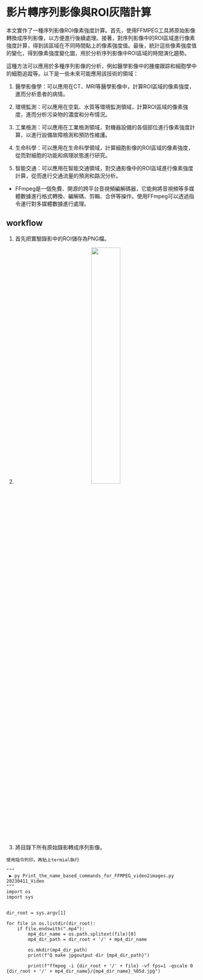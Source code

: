 # 影片轉序列影像與ROI灰階計算
本文實作了一種序列影像ROI像素強度計算。首先，使用FFMPEG工具將原始影像轉換成序列影像，以方便進行後續處理。接著，對序列影像中的ROI區域進行像素強度計算，得到該區域在不同時間點上的像素強度值。最後，統計這些像素強度值的變化，得到像素強度變化圖，用於分析序列影像中ROI區域的時間演化趨勢。


這種方法可以應用於多種序列影像的分析，例如醫學影像中的腫瘤跟踪和細胞學中的細胞追蹤等。以下是一些未來可能應用該技術的領域：

1. 醫學影像學：可以應用在CT、MRI等醫學影像中，計算ROI區域的像素強度，進而分析患者的病情。

2. 環境監測：可以應用在空氣、水質等環境監測領域，計算ROI區域的像素強度，進而分析污染物的濃度和分布情況。

3. 工業檢測：可以應用在工業檢測領域，對機器設備的各個部位進行像素強度計算，以進行設備故障檢測和預防性維護。

4. 生命科學：可以應用在生命科學領域，計算細胞影像的ROI區域的像素強度，從而對細胞的功能和病理狀態進行研究。

5. 智能交通：可以應用在智能交通領域，對交通影像中的ROI區域進行像素強度計算，從而進行交通流量的預測和路況分析。

* FFmpeg是一個免費、開源的跨平台音視頻編解碼器，它能夠將音視頻等多媒體數據進行格式轉換、編解碼、剪輯、合併等操作。使用FFmpeg可以透過指令運行對多媒體數據進行處理。


## workflow

1. 首先把實驗錄影中的ROI儲存為PNG檔。
2. <p align="center"> <img width=40% height=40% src="[/temp_imgs/ms-coco-switch-anns.jpg](https://user-images.githubusercontent.com/18000764/234156216-116f6996-0a34-4dca-9838-52ac423c5210.jpg)"> </p>

3. 將目錄下所有原始錄影轉成序列影像。

`使用指令列印，再貼上termial執行`

```Python3
"""
 ▶ py Print_the_name_based_commands_for_FFMPEG_video2images.py 20230411_Video
"""
import os
import sys


dir_root = sys.argv[1]

for file in os.listdir(dir_root):
    if file.endswith(".mp4"):
        mp4_dir_name = os.path.splitext(file)[0]
        mp4_dir_path = dir_root + '/' + mp4_dir_name
        
        os.mkdir(mp4_dir_path)
        print(f"Q make jpgoutput dir {mp4_dir_path}")

        print(f"ffmpeg -i {dir_root + '/' + file} -vf fps=1 -qscale 0 {dir_root + '/' + mp4_dir_name}/{mp4_dir_name}_%05d.jpg")
```
